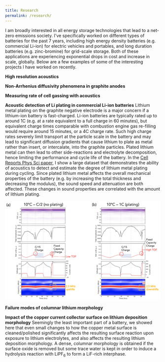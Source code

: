 ```yaml
---
title: Research
permalink: /research/
---
```


I am broadly interested in all energy storage technologies that lead to a net-zero emissions society. I've specifically worked on different types of batteries for the past 7 years, including high energy density batteries (e.g. commercial Li-ion) for electric vehicles and portables, and long duration batteries (e.g. zinc-bromine) for grid-scale storage. Both of these applications are experiencing exponential drops in cost and increase in scale, globally. Below are a few examples of some of the interesting projects I have worked on recently. 

**High resolution acoustics**

**Non-Arrhenius diffusivity phenomena in graphite anodes**

**Measuring rate of cell gassing with acoustics**

**Acoustic detection of Li plating in commercial Li-ion batteries**
Lithium metal plating on the graphite negative electrode is a major concern if a lithium-ion battery is fast-charged. Li-ion batteries are typically rated up to around 1C (e.g. at a rate equivalent to a full charge in 60 minutes), but equivalent charge times comparable with combustion engine gas re-filling would require around 15 minutes, or a 4C charge rate. Such high charge rates severely limit transport at the particle scale in the battery and may lead to significant diffusion gradients that cause lithium to plate as metal rather than insert, or intercalate, into the graphite particles. Plated lithium metal can then lead to other side-reactions and electrolyte decomposition, hence limiting the performance and cycle life of the battery. In the [Cell Reports Phys Sci paper](https://wesleykchang.github.io/publications/2020_Cell_Reports.pdf), I show a large dataset that demonstrates the ability of acoustics to detect and estimate the degree of lithium metal plating during cycling. Since plated lithium metal affects the overall mechanical properties of the battery (e.g. by increasing the total thickness and decreasing the modulus), the sound speed and attenuation are both affected. These changes in sound properties are correlated with the amount of lithium plating. 

![Li plating](https://github.com/wesleykchang/wesleykchang.github.io/blob/master/assets/css/Screen%20Shot%202020-12-18%20at%207.55.24%20AM.png)

**Failure modes of columnar lithium morphology**

**Impact of the copper current collector surface on lithium deposition morphology**
Seemingly the least important part of a battery, we showed here that even small changes to how the copper metal surface is cleaned/polished significantly affects the resulting surface reaction upon exposure to lithium electrolytes, and also affects the resulting lithium deposition morphology. A dense, columnar morphology is obtained if the surface oxide is removed but some trace water is kept in order to induce a hydrolysis reaction with LiPF<sub>6</sub> to form a LiF-rich interphase. 
